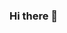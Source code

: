 ### Hi there 👋

<!--
**vahs3/vahs3** is a ✨ _special_ ✨ repository because its `README.md` (this file) appears on your GitHub profile.

- 🔭 I’m currently working on finishing my bachelors Global Sustainability Science and Artifical Intelligence
- 🌱 I’m currently learning about Artifical Intelligence
- 👯 I’m looking to collaborate on sustainable topics
- 💬 Ask me about sustainability
- 📫 How to reach me: email
- ⚡ Fun fact: I love oats
-->

